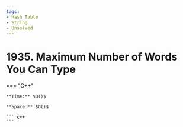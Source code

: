 ```yaml
---
tags:
- Hash Table
- String
- Unsolved
---
```



# 1935. Maximum Number of Words You Can Type

=== "C++"

    **Time:** $O()$

    **Space:** $O()$

    ``` c++
    ```